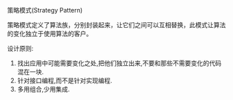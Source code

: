 
策略模式(Strategy Pattern)

策略模式定义了算法族，分别封装起来，让它们之间可以互相替换，此模式让算法的变化独立于使用算法的客户。


设计原则:
1. 找出应用中可能需要变化之处,把他们独立出来,不要和那些不需要变化的代码混在一块.
2. 针对接口编程,而不是针对实现编程.
3. 多用组合,少用集成.